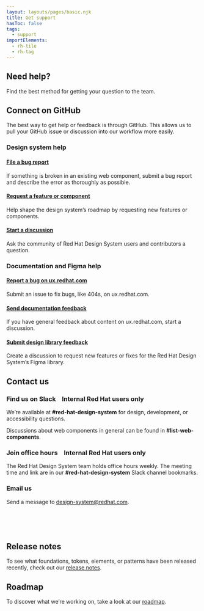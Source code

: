 ```yaml
---
layout: layouts/pages/basic.njk
title: Get support
hasToc: false
tags:
  - support
importElements:
  - rh-tile
  - rh-tag
---
```


<link rel="stylesheet" data-helmet href="/assets/packages/@rhds/elements/elements/rh-tile/rh-tile-lightdom.css">
<style data-helmet>
  #contact-grid h3 {
    display: flex;
    gap: var(--rh-space-lg, 16px);
  }
  #support-footer-grid {
    margin-block-start: var(--rh-space-6xl, 96px);
  }
</style>

## Need help?

Find the best method for getting your question to the team.


## Connect on GitHub

The best way to get help or feedback is through GitHub. This allows us to pull your GitHub issue or discussion into our workflow more easily.


### Design system help

<div id="rhds-help-grid" class="grid sm-three-columns">
  <rh-tile>
    <h4 slot="headline"><a href="https://github.com/RedHat-UX/red-hat-design-system/issues/new?assignees=&labels=bug&projects=&template=1-bug-report.yml&title=%5Bbug%5D+%60%3Crh-component-name%3E%60+...">File a bug report</a></h4>
    If something is broken in an existing web component, submit a bug report and describe the error as thoroughly as possible.
  </rh-tile>
  <rh-tile>
    <h4 slot="headline"><a href="https://github.com/RedHat-UX/red-hat-design-system/issues/new?assignees=&labels=feature%2Cdiscovery+needed&projects=&template=3-feature-request.yml&title=%5Bfeat%5D+%60%3Crh-component-name%3E%60+...">Request a feature or component</a></h4>
    Help shape the design system’s roadmap by requesting new features or components.
  </rh-tile>
  <rh-tile>
    <h4 slot="headline"><a href="https://github.com/orgs/RedHat-UX/discussions/new/choose">Start a discussion</a></h4>
    Ask the community of Red Hat Design System users and contributors a question.
  </rh-tile>
</div>


### Documentation and Figma help

<div id="docs-help-grid" class="grid sm-three-columns">
  <rh-tile>
    <h4 slot="headline"><a href="https://github.com/RedHat-UX/red-hat-design-system/issues/new?assignees=&labels=docs%2Cbug&projects=&template=5-docs-problem.yml&title=%5Bdocs%5D%5Bbug%5D+...">Report a bug on ux.redhat.com</a></h4>
    Submit an issue to fix bugs, like 404s, on ux.redhat.com.
  </rh-tile>
  <rh-tile>
    <h4 slot="headline"><a href="https://github.com/orgs/RedHat-UX/discussions/new?category=documentation-feedback">Send documentation feedback</a></h4>
    If you have general feedback about content on ux.redhat.com, start a discussion.
  </rh-tile>
  <rh-tile>
    <h4 slot="headline"><a href="https://github.com/orgs/RedHat-UX/discussions/new?category=design-library-feedback">Submit design library feedback</a></h4>
    Create a discussion to request new features or fixes for the Red Hat Design System’s Figma library.
  </rh-tile>
</div>


## Contact us

<div id="contact-grid" class="grid sm-two-columns">
  <div>
    <h3>Find us on Slack <rh-tag color="red" variant="outline">Internal Red Hat users only</rh-tag></h3> 
    <p>We’re available at <strong>#red-hat-design-system</strong> for design, development, or accessibility questions.</p>
    <p>Discussions about web components in general can be found in <strong>#list-web-components</strong>.</p>
  </div>
  <div>
    <h3>Join office hours <rh-tag color="red" variant="outline">Internal Red Hat users only</rh-tag></h3>
    <p>The Red Hat Design System team holds office hours weekly. The meeting time and link are in our <strong>#red-hat-design-system</strong> Slack channel bookmarks.</p>
  </div>
  <div>
    <h3>Email us</h3>
    <p>Send a message to <a href="mailto:design-system@redhat.com">design-system@redhat.com</a>.</p>
  </div>
</div>

<div id="support-footer-grid" class="grid sm-two-columns">
  <div>
    <h2>Release notes</h2> 
    <p>To see what foundations, tokens, elements, or patterns have been released recently, check out our <a href="/release-notes/">release notes</a>.</p>
  </div>
  <div>
    <h2>Roadmap</h2>
    <p>To discover what we’re working on, take a look at our <a href="/about/roadmap/">roadmap</a>.</p>
  </div>
</div>
